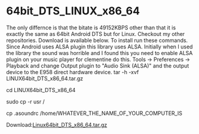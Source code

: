 # 64bit_DTS_LINUX_x86_64
The only differnce is that the bitate is 49152KBPS other than that it is exactly the same as 64bit Android DTS but for Linux. Checkout my other repositories. Download is available below. To install run these commands.
Since Android uses ALSA plugin this library uses ALSA. Initially when I used the library the sound was horrible and I found this you need to enable ALSA plugin on your music player for clementine do this. Tools -> Preferences -> Playback and change Output plugin to "Audio Sink (ALSA)" and the output device to the E958 direct hardware device.
tar -h -xvf LINUX64bit_DTS_x86_64.tar.gz 

cd LINUX64bit_DTS_x86_64

sudo cp -r usr /

cp .asoundrc /home/WHATEVER_THE_NAME_OF_YOUR_COMPUTER_IS

Download:[Linux64bit_DTS_x86_64.tar.gz](https://github.com/toshiba6012/64bit_DTS_LINUX_x86_64/files/8355007/Linux64bit_DTS_x86_64.tar.gz)




